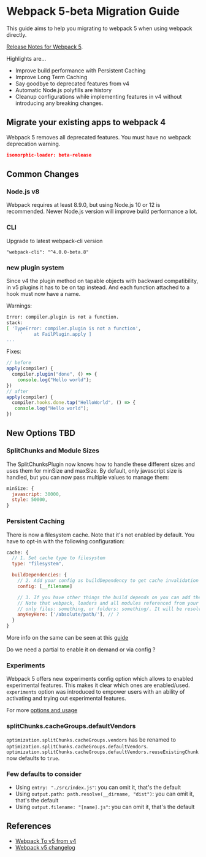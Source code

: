 # Webpack 5-beta Migration Guide

This guide aims to help you migrating to webpack 5 when using webpack directly.

[Release Notes for Webpack 5](https://github.com/webpack/webpack/releases/tag/v5.0.0-beta.14).

Highlights are...

- Improve build performance with Persistent Caching
- Improve Long Term Caching
- Say goodbye to deprecated features from v4
- Automatic Node.js polyfills are history
- Cleanup configurations while implementing features in v4 without introducing any breaking changes.

## Migrate your existing apps to webpack 4

Webpack 5 removes all deprecated features. You must have no webpack deprecation warning.

```json
isomorphic-loader: beta-release
```

## Common Changes

### Node.js v8

Webpack requires at least 8.9.0, but using Node.js 10 or 12 is recommended.
Newer Node.js version will improve build performance a lot.

### CLI

Upgrade to latest webpack-cli version

```
"webpack-cli": "^4.0.0-beta.8"
```

### new plugin system

Since v4 the plugin method on tapable objects with backward compatibility, in v5 plugins it has to be on tap instead. And each function attached to a hook must now have a name.

Warnings:

```bash
Error: compiler.plugin is not a function.
stack:
[ 'TypeError: compiler.plugin is not a function',
     '    at FailPlugin.apply ]
...
```

Fixes:

```javascript
// before
apply(compiler) {
  compiler.plugin("done", () => {
    console.log("Hello world");
})
// after
apply(compiler) {
  compiler.hooks.done.tap("HelloWorld", () => {
   console.log("Hello world");
})
```

## New Options TBD

### SplitChunks and Module Sizes
The SplitChunksPlugin now knows how to handle these different sizes and uses them for minSize and maxSize. By default, only javascript size is handled, but you can now pass multiple values to manage them:

```javascript
minSize: {
  javascript: 30000,
  style: 50000,
}
```

### Persistent Caching

There is now a filesystem cache. Note that it's not enabled by default. You have to opt-in with the following configuration:

```javascript
cache: {
  // 1. Set cache type to filesystem
  type: "filesystem",

  buildDependencies: {
    // 2. Add your config as buildDependency to get cache invalidation on config change
    config: [__filename]

    // 3. If you have other things the build depends on you can add them here
    // Note that webpack, loaders and all modules referenced from your config are automatically added
    // only files: something, or folders: something/. It will be resolved so it could be a node_modules or file without extension.
    anyKeyHere: ['/absolute/path/'], // ?
  }
}
```
More info on the same can be seen at this [guide](https://github.com/webpack/changelog-v5/blob/master/guides/persistent-caching.md)

Do we need a partial to enable it on demand or via config ?


### Experiments
Webpack 5 offers new experiments config option which allows to enabled experimental features. This makes it clear which ones are enabled/used. `experiments` option was introduced to empower users with an ability of activating and trying out experimental features.

For more [options and usage](https://webpack.js.org/configuration/experiments/)

### splitChunks.cacheGroups.defaultVendors

`optimization.splitChunks.cacheGroups.vendors` has be renamed to `optimization.splitChunks.cacheGroups.defaultVendors`.
`optimization.splitChunks.cacheGroups.defaultVendors.reuseExistingChunk` now defaults to `true`.

### Few defaults to consider
- Using `entry: "./src/index.js"`: you can omit it, that's the default
- Using `output.path: path.resolve(__dirname, "dist")`: you can omit it, that's the default
- Using `output.filename: "[name].js"`: you can omit it, that's the default

## References

- [Webpack To v5 from v4](https://github.com/webpack/changelog-v5/blob/master/MIGRATION%20GUIDE.md)
- [Webpack v5 changelog](https://github.com/webpack/changelog-v5)

